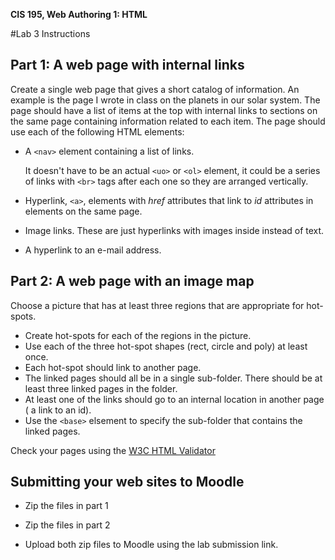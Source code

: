 **CIS 195, Web Authoring 1: HTML**

#Lab 3 Instructions



## Part 1: A web page with internal links

Create a single web page that gives a short catalog of information. An example is the page I wrote in class on the planets in our solar system. The page should have a list of items at the top with internal links to sections on the same page containing information related to each item. The page should use each of the following HTML elements:

- A `<nav>` element containing a list of links. 

  It doesn't have to be an actual `<uo>` or `<ol>` element, it could be a series of links with `<br>` tags after each one so they are arranged vertically.

- Hyperlink, `<a>`, elements with *href*  attributes that link to *id* attributes in elements on the same page.

- Image links. These are just hyperlinks with images inside instead of text.

- A hyperlink to an e-mail address.



## Part 2: A web page with an image map

Choose a picture that has at least three regions that are appropriate for hot-spots.  

- Create hot-spots for each of the regions in the picture. 
- Use each of the three hot-spot shapes (rect, circle and poly) at least once.
- Each hot-spot should link to another page.
- The linked pages should all be in a single sub-folder. There should be at least three linked pages in the folder.
- At least one of the links should go to an internal location in another page ( a link to an id).
- Use the `<base>` elsement to specify the sub-folder that contains the linked pages.

Check your pages using the [W3C HTML Validator](https://validator.w3.org)  



## Submitting your web sites to Moodle

- Zip the files in part 1

- Zip the files in part 2

- Upload both zip files to Moodle using the lab submission link.

  



